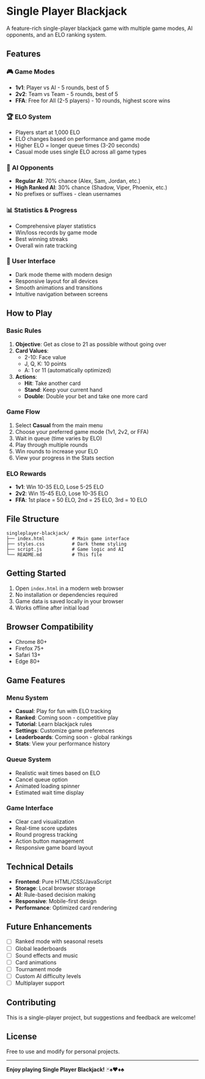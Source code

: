 # Single Player Blackjack

A feature-rich single-player blackjack game with multiple game modes, AI opponents, and an ELO ranking system.

## Features

### 🎮 Game Modes
- **1v1**: Player vs AI - 5 rounds, best of 5
- **2v2**: Team vs Team - 5 rounds, best of 5  
- **FFA**: Free for All (2-5 players) - 10 rounds, highest score wins

### 🏆 ELO System
- Players start at 1,000 ELO
- ELO changes based on performance and game mode
- Higher ELO = longer queue times (3-20 seconds)
- Casual mode uses single ELO across all game types

### 🤖 AI Opponents
- **Regular AI**: 70% chance (Alex, Sam, Jordan, etc.)
- **High Ranked AI**: 30% chance (Shadow, Viper, Phoenix, etc.)
- No prefixes or suffixes - clean usernames

### 📊 Statistics & Progress
- Comprehensive player statistics
- Win/loss records by game mode
- Best winning streaks
- Overall win rate tracking

### 🎨 User Interface
- Dark mode theme with modern design
- Responsive layout for all devices
- Smooth animations and transitions
- Intuitive navigation between screens

## How to Play

### Basic Rules
1. **Objective**: Get as close to 21 as possible without going over
2. **Card Values**:
   - 2-10: Face value
   - J, Q, K: 10 points
   - A: 1 or 11 (automatically optimized)
3. **Actions**:
   - **Hit**: Take another card
   - **Stand**: Keep your current hand
   - **Double**: Double your bet and take one more card

### Game Flow
1. Select **Casual** from the main menu
2. Choose your preferred game mode (1v1, 2v2, or FFA)
3. Wait in queue (time varies by ELO)
4. Play through multiple rounds
5. Win rounds to increase your ELO
6. View your progress in the Stats section

### ELO Rewards
- **1v1**: Win 10-35 ELO, Lose 5-25 ELO
- **2v2**: Win 15-45 ELO, Lose 10-35 ELO  
- **FFA**: 1st place = 50 ELO, 2nd = 25 ELO, 3rd = 10 ELO

## File Structure

```
singleplayer-blackjack/
├── index.html          # Main game interface
├── styles.css          # Dark theme styling
├── script.js           # Game logic and AI
└── README.md           # This file
```

## Getting Started

1. Open `index.html` in a modern web browser
2. No installation or dependencies required
3. Game data is saved locally in your browser
4. Works offline after initial load

## Browser Compatibility

- Chrome 80+
- Firefox 75+
- Safari 13+
- Edge 80+

## Game Features

### Menu System
- **Casual**: Play for fun with ELO tracking
- **Ranked**: Coming soon - competitive play
- **Tutorial**: Learn blackjack rules
- **Settings**: Customize game preferences
- **Leaderboards**: Coming soon - global rankings
- **Stats**: View your performance history

### Queue System
- Realistic wait times based on ELO
- Cancel queue option
- Animated loading spinner
- Estimated wait time display

### Game Interface
- Clear card visualization
- Real-time score updates
- Round progress tracking
- Action button management
- Responsive game board layout

## Technical Details

- **Frontend**: Pure HTML/CSS/JavaScript
- **Storage**: Local browser storage
- **AI**: Rule-based decision making
- **Responsive**: Mobile-first design
- **Performance**: Optimized card rendering

## Future Enhancements

- [ ] Ranked mode with seasonal resets
- [ ] Global leaderboards
- [ ] Sound effects and music
- [ ] Card animations
- [ ] Tournament mode
- [ ] Custom AI difficulty levels
- [ ] Multiplayer support

## Contributing

This is a single-player project, but suggestions and feedback are welcome!

## License

Free to use and modify for personal projects.

---

**Enjoy playing Single Player Blackjack!** 🃏♠️♥️♦️♣️
